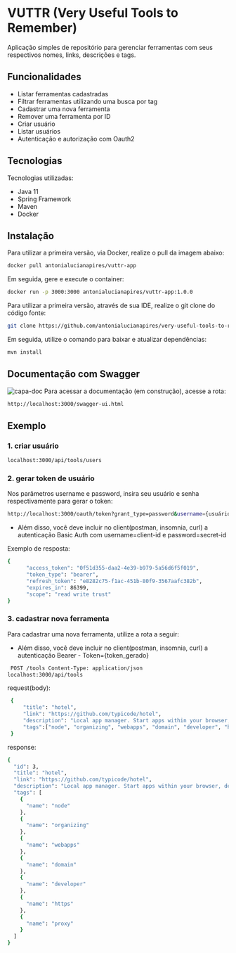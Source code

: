 # VUTTR (Very Useful Tools to Remember)
Aplicação simples de repositório para gerenciar ferramentas com seus respectivos nomes, links, descrições e tags.

## Funcionalidades

- Listar ferramentas cadastradas
- Filtrar ferramentas utilizando uma busca por tag
- Cadastrar uma nova ferramenta
- Remover uma ferramenta por ID
- Criar usuário
- Listar usuários
- Autenticação e autorização com Oauth2

## Tecnologias

Tecnologias utilizadas:

- Java 11
- Spring Framework
- Maven 
- Docker

## Instalação
Para utilizar a primeira versão, via Docker, realize o pull da imagem abaixo:
```sh
docker pull antonialucianapires/vuttr-app
```
Em seguida, gere e execute o container:
```sh
docker run -p 3000:3000 antonialucianapires/vuttr-app:1.0.0
```

Para utilizar a primeira versão, através de sua IDE, realize o git clone do código fonte:
```sh
git clone https://github.com/antonialucianapires/very-useful-tools-to-remember.git
```
Em seguida, utilize o comando para baixar e atualizar dependências: 
```sh
mvn install 
```
## Documentação com Swagger
![capa-doc](https://user-images.githubusercontent.com/46853268/112097292-81843f00-8b7e-11eb-9f97-163195d2e2d6.png)
Para acessar a documentação (em construção), acesse a rota: 
```sh
http://localhost:3000/swagger-ui.html
```
## Exemplo

### 1. criar usuário
```sh
localhost:3000/api/tools/users
```
### 2. gerar token de usuário
Nos parâmetros username e password, insira seu usuário e senha respectivamente para gerar o token:
```sh
http://localhost:3000/oauth/token?grant_type=password&username={usuário}&password={senha}
```
- Além disso, você deve incluir no client(postman, insomnia, curl) a autenticação Basic Auth com username=client-id e password=secret-id

Exemplo de resposta:
```sh
{
      "access_token": "0f51d355-daa2-4e39-b979-5a56d6f5f019",
      "token_type": "bearer",
      "refresh_token": "e8282c75-f1ac-451b-80f9-3567aafc382b",
      "expires_in": 86399,
      "scope": "read write trust"
}
```

### 3. cadastrar nova ferramenta
Para cadastrar uma nova ferramenta, utilize a rota a seguir:

- Além disso, você deve incluir no client(postman, insomnia, curl) a autenticação Bearer - Token={token_gerado}
```sh
 POST /tools Content-Type: application/json 
localhost:3000/api/tools
```
request(body):
```sh
 {
     "title": "hotel",
     "link": "https://github.com/typicode/hotel",
     "description": "Local app manager. Start apps within your browser, developer tool with local .localhost domain and https out of the box.",
     "tags":["node", "organizing", "webapps", "domain", "developer", "https", "proxy"]
 } 
```

response:
```sh
{
  "id": 3,
  "title": "hotel",
  "link": "https://github.com/typicode/hotel",
  "description": "Local app manager. Start apps within your browser, developer tool with local .localhost domain and https out of the box.",
  "tags": [
    {
      "name": "node"
    },
    {
      "name": "organizing"
    },
    {
      "name": "webapps"
    },
    {
      "name": "domain"
    },
    {
      "name": "developer"
    },
    {
      "name": "https"
    },
    {
      "name": "proxy"
    }
  ]
}
```
